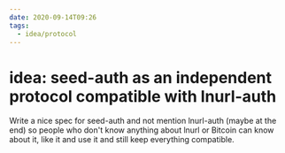 ```yaml
---
date: 2020-09-14T09:26
tags:
  - idea/protocol
---
```


# idea: seed-auth as an independent protocol compatible with lnurl-auth

Write a nice spec for seed-auth and not mention lnurl-auth (maybe at the end) so people who don't know anything about lnurl or Bitcoin can know about it, like it and use it and still keep everything compatible.
